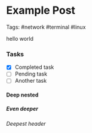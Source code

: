 # Example Post
Tags: #network #terminal #linux

hello world
### Tasks
- [x] Completed task
- [ ] Pending task
- [ ] Another task

#### Deep nested
##### Even deeper
###### Deepest header

